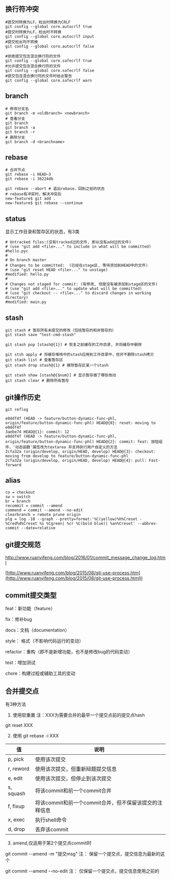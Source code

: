 ## 换行符冲突

```shell
#提交时转换为LF，检出时转换为CRLF
git config --global core.autocrlf true   
#提交时转换为LF，检出时不转换
git config --global core.autocrlf input   
#提交检出均不转换
git config --global core.autocrlf false
```

```shell
#拒绝提交包含混合换行符的文件
git config --global core.safecrlf true   
#允许提交包含混合换行符的文件
git config --global core.safecrlf false   
#提交包含混合换行符的文件时给出警告
git config --global core.safecrlf warn
```

## branch

```shell
# 修改分支名
git branch -m <oldbranch> <newbranch>
# 查看分支
git branch
git branch -a
git branch -r
# 删除分支
git branch -d <branchname>
```

## rebase

```shell
# 合并节点
git rebase -i HEAD~3 
git rebase -i 36224db
```

```shell
git rebase --abort # 退出rebase，回到之前的状态
# rebase有冲突时，解决冲突后
new-feature$ git add .
new-feature$ git rebase --continue
```

## status

显示工作目录和暂存区的状态，有3类

```shell
# Untracked files:(没有tracked过的文件, 即从没有add过的文件)
# (use "git add <file>..." to include in what will be committed)
#hello.pyc
#
# On branch master
# Changes to be committed:  (已经在stage区, 等待添加到HEAD中的文件)
# (use "git reset HEAD <file>..." to unstage)
#modified: hello.py
#
# Changes not staged for commit: (有修改, 但是没有被添加到stage区的文件)
# (use "git add <file>..." to update what will be committed)
# (use "git checkout -- <file>..." to discard changes in working directory)
#modified: main.py
```

## stash

```shell
git stash # 暂存所有未提交的修改（包括暂存的和非暂存的）
git stash save "test-cmd-stash"

git stash pop [stash@{1}] # 恢复之前缓存的工作目录, 并将缓存中删除

git stsh apply # 将缓存堆栈中的stash应用到工作目录中，但并不删除stash拷贝
git stash list # 查看暂存区
git stash drop stash@{1} # 移除暂存区某一个stash

git stash show [stash@{$num}] # 显示暂存做了哪些改动
git stash clear # 删除所有暂存
```

## git操作历史

```shell
git reflog
```

```
e0ddf4f (HEAD -> feature/button-dynamic-func-phl, origin/feature/button-dynamic-func-phl) HEAD@{0}: reset: moving to e0ddf4f
3aebe74 HEAD@{1}: commit: 12
e0ddf4f (HEAD -> feature/button-dynamic-func-phl, origin/feature/button-dynamic-func-phl) HEAD@{2}: commit: feat: 按钮组件，'动态函数'属性改为textarea 并支持执行用户自定义的方法
2cfa32a (origin/develop, origin/HEAD, develop) HEAD@{3}: checkout: moving from develop to feature/button-dynamic-func-phl
2cfa32a (origin/develop, origin/HEAD, develop) HEAD@{4}: pull: Fast-forward
```

## alias

```shell
co = checkout
sw = switch
br = branch
recommit = commit --amend
commend = commit --amend --no-edit
clearbranch = remote prune origin
plg = log -10 --graph --pretty=format:'%C(yellow)%h%Creset -%Cred%d%Creset %s %Cgreen| %cr %C(bold blue)| %an%Creset' --abbrev-commit --date=relative
```

## git提交规范

http://www.ruanyifeng.com/blog/2016/01/commit_message_change_log.html

[http://www.ruanyifeng.com/blog/2015/08/git-use-process.htm](http://www.ruanyifeng.com/blog/2015/08/git-use-process.html)l

## commit提交类型

feat：新功能（feature）

fix：修补bug

docs：文档（documentation）

style： 格式（不影响代码运行的变动）

refactor：重构（即不是新增功能，也不是修改bug的代码变动）

test：增加测试

chore：构建过程或辅助工具的变动

## 合并提交点

有3种方法

1. 使用软重置 注：XXX为需要合并的最早一个提交点前的提交点hash

git reset XXX

2. 使用 git rebase -i XXX

| **值**    | **说明**                                               |
| --------- | ------------------------------------------------------ |
| p, pick   | 使用该次提交                                           |
| r, reword | 使用该次提交，但重新辩题提交信息                       |
| e, edit   | 使用该次提交，但停止到该次提交                         |
| s, squash | 将该commit和前一个commit合并                           |
| f, fixup  | 将该commit和前一个commit合并，但不保留该提交的注释信息 |
| x, exec   | 执行shell命令                                          |
| d, drop   | 丢弃该commit                                           |

3. amend,仅适用于第2个提交点commit时

git commit --amend -m "提交msg" 注： 保留一个提交点，提交信息为最新的这个

git commit --amend --no-edit   注： 仅保留一个提交点，提交信息使用之前的
